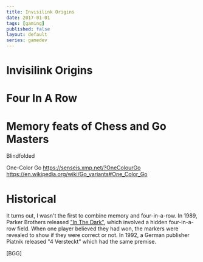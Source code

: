 ```yaml
---
title: Invisilink Origins
date: 2017-01-01
tags: [gaming]
published: false
layout: default
series: gamedev
---
```


# Invisilink Origins



# Four In A Row

# Memory feats of Chess and Go Masters
Blindfolded


One-Color Go
https://senseis.xmp.net/?OneColourGo
https://en.wikipedia.org/wiki/Go_variants#One_Color_Go

# Historical

It turns out, I wasn't the first to combine memory and four-in-a-row. In 1989,
Parker Brothers released ["In The
Dark"](https://boardgamegeek.com/boardgame/4133/dark), which involved a hidden
four-in-a-row field. When one player believed they had won, the markers were
revealed to show if they were correct or not. In 1992, a German publisher
Piatnik released "4 Versteckt" which had the same premise.

[BGG]
